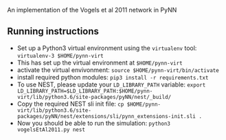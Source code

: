An implementation of the Vogels et al 2011 network in PyNN


Running instructions
--------------------

- Set up a Python3 virtual environment using the `virtualenv` tool: `virtualenv-3 $HOME/pynn-virt`
- This has set up the virtual environment at `$HOME/pynn-virt`
- activate the virtual envivonment: `source $HOME/pynn-virt/bin/activate`
- install required python modules: `pip3 install -r requirements.txt`
- To use NEST, please update your `LD_LIBRARY_PATH` variable: `export LD_LIBRARY_PATH=$LD_LIBRARY_PATH:$HOME/pynn-virt/lib/python3.6/site-packages/pyNN/nest/_build/`
- Copy the required NEST sli init file: `cp $HOME/pynn-virt/lib/python3.6/site-packages/pyNN/nest/extensions/sli/pynn_extensions-init.sli . `
- Now you should be able to run the simulation: `python3 vogelsEtAl2011.py nest`
